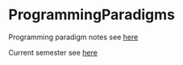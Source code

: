 # ProgrammingParadigms
Programming paradigm notes see [here](https://sulzmann.github.io/ProgrammingParadigms/)

Current semester see [here](https://sulzmann.github.io/ProgrammingParadigms/semSoSe25.html)

